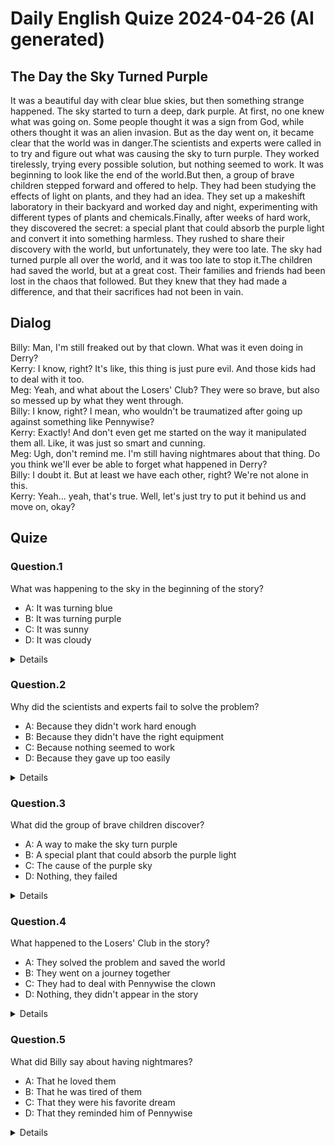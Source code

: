 # Daily English Quize 2024-04-26 (AI generated)

## The Day the Sky Turned Purple

It was a beautiful day with clear blue skies, but then something strange happened. The sky started to turn a deep, dark purple. At first, no one knew what was going on. Some people thought it was a sign from God, while others thought it was an alien invasion. But as the day went on, it became clear that the world was in danger.The scientists and experts were called in to try and figure out what was causing the sky to turn purple. They worked tirelessly, trying every possible solution, but nothing seemed to work. It was beginning to look like the end of the world.But then, a group of brave children stepped forward and offered to help. They had been studying the effects of light on plants, and they had an idea. They set up a makeshift laboratory in their backyard and worked day and night, experimenting with different types of plants and chemicals.Finally, after weeks of hard work, they discovered the secret: a special plant that could absorb the purple light and convert it into something harmless. They rushed to share their discovery with the world, but unfortunately, they were too late. The sky had turned purple all over the world, and it was too late to stop it.The children had saved the world, but at a great cost. Their families and friends had been lost in the chaos that followed. But they knew that they had made a difference, and that their sacrifices had not been in vain.

## Dialog

Billy: Man, I'm still freaked out by that clown. What was it even doing in Derry?<br />
Kerry: I know, right? It's like, this thing is just pure evil. And those kids had to deal with it too.<br />
Meg: Yeah, and what about the Losers' Club? They were so brave, but also so messed up by what they went through.<br />
Billy: I know, right? I mean, who wouldn't be traumatized after going up against something like Pennywise?<br />
Kerry: Exactly! And don't even get me started on the way it manipulated them all. Like, it was just so smart and cunning.<br />
Meg: Ugh, don't remind me. I'm still having nightmares about that thing. Do you think we'll ever be able to forget what happened in Derry?<br />
Billy: I doubt it. But at least we have each other, right? We're not alone in this.<br />
Kerry: Yeah... yeah, that's true. Well, let's just try to put it behind us and move on, okay?

## Quize

### Question.1

What was happening to the sky in the beginning of the story?

- A: It was turning blue
- B: It was turning purple
- C: It was sunny
- D: It was cloudy

<details>
  <summay>Answer</summary>
B: It was turning purple
</details>


### Question.2

Why did the scientists and experts fail to solve the problem?

- A: Because they didn't work hard enough
- B: Because they didn't have the right equipment
- C: Because nothing seemed to work
- D: Because they gave up too easily

<details>
  <summay>Answer</summary>
C: Because nothing seemed to work
</details>


### Question.3

What did the group of brave children discover?

- A: A way to make the sky turn purple
- B: A special plant that could absorb the purple light
- C: The cause of the purple sky
- D: Nothing, they failed

<details>
  <summay>Answer</summary>
B: A special plant that could absorb the purple light
</details>


### Question.4

What happened to the Losers' Club in the story?

- A: They solved the problem and saved the world
- B: They went on a journey together
- C: They had to deal with Pennywise the clown
- D: Nothing, they didn't appear in the story

<details>
  <summay>Answer</summary>
C: They had to deal with Pennywise the clown
</details>


### Question.5

What did Billy say about having nightmares?

- A: That he loved them
- B: That he was tired of them
- C: That they were his favorite dream
- D: That they reminded him of Pennywise

<details>
  <summay>Answer</summary>
B: That he was tired of them
</details>

